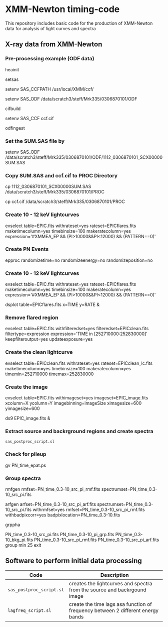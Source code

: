 # XMM-Newton timing-code

This repository includes basic code for the production of XMM-Newton data for analysis of light curves and spectra

## X-ray data from XMM-Newton

### Pre-processing example (ODF data)

heainit

setsas

setenv SAS_CCFPATH /usr/local/XMM/ccf/

setenv SAS_ODF /data/scratch3/steff/Mrk335/0306870101/ODF

cifbuild

setenv SAS_CCF ccf.cif

odfingest

### Set the SUM.SAS file by
setenv SAS_ODF /data/scratch3/steff/Mrk335/0306870101/ODF/1112_0306870101_SCX00000SUM.SAS

### Copy SUM.SAS and ccf.cif to PROC Directory

cp 1112_0306870101_SCX00000SUM.SAS /data/scratch3/steff/Mrk335/0306870101/PROC

cp ccf.cif /data/scratch3/steff/Mrk335/0306870101/PROC

### Create 10 - 12 keV lightcurves

evselect table=EPIC.fits withrateset=yes rateset=EPICflares.fits maketimecolumn=yes timebinsize=100 makeratecolumn=yes expression='#XMMEA_EP && (PI>10000&&PI<12000) && (PATTERN==0)'

### Create PN Events

epproc randomizetime=no randomizeenergy=no randomizeposition=no

### Create 10 - 12 keV lightcurves

evselect table=EPIC.fits withrateset=yes rateset=EPICflares.fits maketimecolumn=yes timebinsize=100 makeratecolumn=yes expression='#XMMEA_EP && (PI>10000&&PI<12000) && (PATTERN==0)'

dsplot table=EPICflares.fits x=TIME y=RATE &

### Remove flared region

evselect table=EPIC.fits withfilteredset=yes filteredset=EPICclean.fits filtertype=expression  expression='TIME in [252710000:252830000]' keepfilteroutput=yes updateexposure=yes

### Create the clean lightcurve

evselect table=EPICclean.fits withrateset=yes rateset=EPICclean_lc.fits maketimecolumn=yes timebinsize=100 makeratecolumn=yes timemin=252710000 timemax=252830000

### Create the image

evselect table=EPIC.fits withimageset=yes imageset=EPIC_image.fits xcolumn=X ycolumn=Y imagebinning=imageSize ximagesize=600 yimagesize=600

ds9 EPIC_image.fits &

### Extract source and backrground regions and create spectra

`sas_postproc_script.sl`

### Check for pileup

gv PN_time_epat.ps

### Group spectra 

rmfgen rmfset=PN_time_0.3-10_src_pi_rmf.fits spectrumset=PN_time_0.3-10_src_pi.fits

arfgen arfset=PN_time_0.3-10_src_pi_arf.fits spectrumset=PN_time_0.3-10_src_pi.fits withrmfset=yes rmfset=PN_time_0.3-10_src_pi_rmf.fits withbadpixcorr=yes badpixlocation=PN_time_0.3-10.fits

grppha

PN_time_0.3-10_src_pi.fits
PN_time_0.3-10_pi_grp.fits
PN_time_0.3-10_bkg_pi.fits
PN_time_0.3-10_src_pi_rmf.fits
PN_time_0.3-10_src_pi_arf.fits
group min 25
exit

## Software to perform initial data processing

| Code                       | Description                                                              |
|----------------------------|--------------------------------------------------------------------------|
| `sas_postproc_script.sl`   | creates the lightcurves and spectra from the source and backrgound image 
| `lagfreq_script.sl`        | create the time lags asa function of frequency between 2 different energy bands     |







